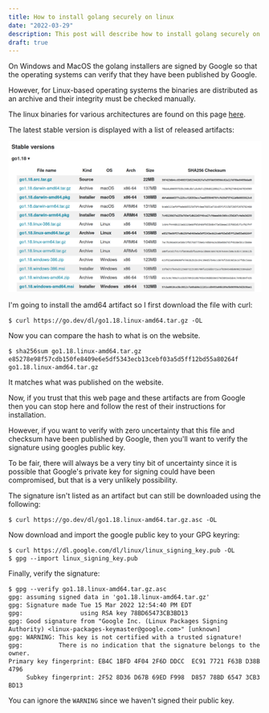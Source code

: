 ```yaml
---
title: How to install golang securely on linux
date: "2022-03-29"
description: This post will describe how to install golang securely on linux.
draft: true
---
```


On Windows and MacOS the golang installers are signed by Google so that the operating systems can verify that they have been published by Google.

However, for Linux-based operating systems the binaries are distributed as an archive and their integrity must be checked manually.

The linux binaries for various architectures are found on this page [here](https://go.dev/dl/).

The latest stable version is displayed with a list of released artifacts:

![List of golang artifacts](2022-03-29-15-41-32.png)

I'm going to install the amd64 artifact so I first download the file with curl:

```shell
$ curl https://go.dev/dl/go1.18.linux-amd64.tar.gz -OL
```

Now you can compare the hash to what is on the website.

```shell
$ sha256sum go1.18.linux-amd64.tar.gz 
e85278e98f57cdb150fe8409e6e5df5343ecb13cebf03a5d5ff12bd55a80264f  go1.18.linux-amd64.tar.gz
```

It matches what was published on the website.

Now, if you trust that this web page and these artifacts are from Google then you can stop here and follow the rest of their instructions for installation.

However, if you want to verify with zero uncertainty that this file and checksum have been published by Google, then you'll want to verify the signature using googles public key.

To be fair, there will always be a very tiny bit of uncertainty since it is possible that Google's private key for signing could have been compromised, but that is a very unlikely possibility.

The signature isn't listed as an artifact but can still be downloaded using the following:

```shell
$ curl https://go.dev/dl/go1.18.linux-amd64.tar.gz.asc -OL
```

Now download and import the google public key to your GPG keyring:

```shell
$ curl https://dl.google.com/dl/linux/linux_signing_key.pub -OL
$ gpg --import linux_signing_key.pub
```

Finally, verify the signature:

```shell
$ gpg --verify go1.18.linux-amd64.tar.gz.asc
gpg: assuming signed data in 'go1.18.linux-amd64.tar.gz'
gpg: Signature made Tue 15 Mar 2022 12:54:40 PM EDT
gpg:                using RSA key 78BD65473CB3BD13
gpg: Good signature from "Google Inc. (Linux Packages Signing Authority) <linux-packages-keymaster@google.com>" [unknown]
gpg: WARNING: This key is not certified with a trusted signature!
gpg:          There is no indication that the signature belongs to the owner.
Primary key fingerprint: EB4C 1BFD 4F04 2F6D DDCC  EC91 7721 F63B D38B 4796
     Subkey fingerprint: 2F52 8D36 D67B 69ED F998  D857 78BD 6547 3CB3 BD13
```

You can ignore the `WARNING` since we haven't signed their public key.
